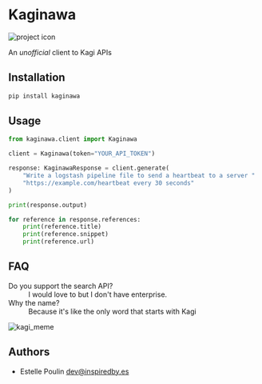 # Kaginawa

![project icon](project_icon.png)

An *unofficial* client to Kagi APIs

## Installation

```bash
pip install kaginawa
```

## Usage

```python
from kaginawa.client import Kaginawa

client = Kaginawa(token="YOUR_API_TOKEN")

response: KaginawaResponse = client.generate(
    "Write a logstash pipeline file to send a heartbeat to a server "
    "https://example.com/heartbeat every 30 seconds"
)

print(response.output)

for reference in response.references:
    print(reference.title)
    print(reference.snippet)
    print(reference.url)
```

## FAQ

<dl>
 <dt>Do you support the search API?</dt>
 <dd>I would love to but I don't have enterprise.</dd>

 <dt>Why the name?</dt>
 <dd>Because it's like the only word that starts with Kagi</dd>
</dl>

![kagi_meme](kagi_meme.png)

## Authors

* Estelle Poulin <dev@inspiredby.es>
